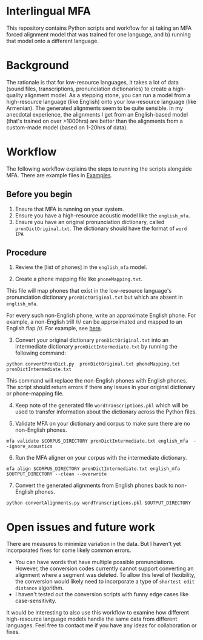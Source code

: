 # Interlingual MFA

This repository contains Python scripts and workflow for a) taking an MFA forced alignment model that was trained for one language, and b) running that model onto a different language. 

# Background
The rationale is that for low-resource languages, it takes a lot of data (sound files, transcriptions, pronunciation dictionaries) to create a high-quality alignment model. As a stepping stone, you can run a model from a high-resource language (like English) onto your low-resource language (like Armenian). The generated alignments seem to be quite sensible. In my anecdotal experience, the alignments I get from an English-based model (that's trained on over >1000hrs) are better than the alignments from a custom-made model (based on 1-20hrs of data). 

# Workflow

The following workflow explains the steps to running the scripts alongside MFA. There are example files in [Examples](/Examples/).


## Before you begin

1. Ensure that MFA is running on your system. 
2. Ensure you have a high-resource acoustic model like the `english_mfa`. 
3. Ensure you have an original pronunciation dictionary, called `pronDictOriginal.txt`. 
The dictionary should have the format of `word IPA`

## Procedure
1. Review the [list of phones] in the `english_mfa` model.

2. Create a phone mapping file like `phoneMapping.txt`. 

This file will map phones that exist in the low-resource language's pronunciation dictionary `pronDictOriginal.txt` but which are absent in `english_mfa`.

For every such non-English phone, write an approximate English phone. For example, a non-English trill /r/ can be approximated and mapped to an English flap /ɾ/. For example, see [here](/Examples/phoneMapping.txt).

3. Convert your original dictionary `pronDictOriginal.txt` into an intermediate dictionary `pronDictIntermediate.txt` by running the following command:

`python convertPronDict.py  pronDictOriginal.txt phoneMapping.txt pronDictIntermediate.txt`

This command will replace the non-English phones with English phones. The script should return errors if there any issues in your original dictionary or phone-mapping file. 

4. Keep note of the generated file `wordTranscriptions.pkl` which will be used to transfer information about the dictionary across the Python files.

5. Validate MFA on your dictionary and corpus to make sure there are no non-English phones. 

`mfa validate $CORPUS_DIRECTORY pronDictIntermediate.txt english_mfa  --ignore_acoustics`

6. Run the MFA aligner on your corpus with the intermediate dictionary. 

`mfa align $CORPUS_DIRECTORY pronDictIntermediate.txt english_mfa $OUTPUT_DIRECTORY --clean --overwrite`

7. Convert the generated alignments from English phones back to non-English phones.

`python convertAlignments.py wordTranscriptions.pkl $OUTPUT_DIRECTORY`


# Open issues and future work

There are measures to minimize variation in the data. But I haven't yet incorporated fixes for some likely common errors.

* You can have words that have multiple possible pronunciations. However, the conversion codes currently cannot support converting an alignment where a segment was deleted. To allow this level of flexibility, the conversion would likely need to incorporate a type of `shortest edit distance` algorithm.
* I haven't tested out the conversion scripts with funny edge cases like case-sensitivity. 

It would be interesting to also use this workflow to examine how different high-resource language models handle the same data from different languages. Feel free to contact me if you have any ideas for collaboration or fixes.
